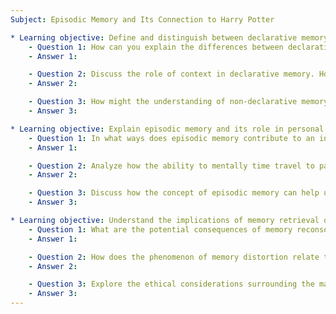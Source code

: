 ```yaml
---
Subject: Episodic Memory and Its Connection to Harry Potter

* Learning objective: Define and distinguish between declarative memory and non-declarative memory.
    - Question 1: How can you explain the differences between declarative and non-declarative memory in terms of their retrieval processes and practical implications in everyday life?
    - Answer 1: 

    - Question 2: Discuss the role of context in declarative memory. How does the lack of contextual information differentiate semantic memory from episodic memory?
    - Answer 2:

    - Question 3: How might the understanding of non-declarative memory influence therapeutic approaches for individuals with memory impairments?
    - Answer 3:

* Learning objective: Explain episodic memory and its role in personal identity and narrative construction.
    - Question 1: In what ways does episodic memory contribute to an individual's sense of self and continuity over time?
    - Answer 1:

    - Question 2: Analyze how the ability to mentally time travel to past experiences can affect decision-making in present situations.
    - Answer 2:

    - Question 3: Discuss how the concept of episodic memory can help us understand the psychological impact of trauma as seen in characters like Harry Potter.
    - Answer 3:

* Learning objective: Understand the implications of memory retrieval on the accuracy of personal narratives.
    - Question 1: What are the potential consequences of memory reconsolidation on the reliability of eyewitness testimonies?
    - Answer 1:

    - Question 2: How does the phenomenon of memory distortion relate to the characters' experiences in "Harry Potter and the Prisoner of Azkaban"?
    - Answer 2:

    - Question 3: Explore the ethical considerations surrounding the manipulation of memory in therapeutic contexts based on the insights gained from episodic memory research.
    - Answer 3:
---
```

